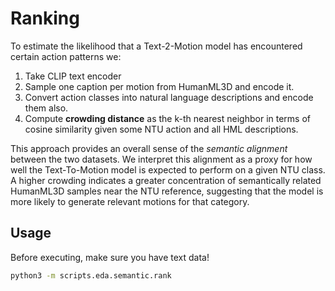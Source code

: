 # Ranking

To estimate the likelihood that a Text-2-Motion model has encountered certain action patterns we:
1. Take CLIP text encoder
2. Sample one caption per motion from HumanML3D and encode it.
3. Convert action classes into natural language descriptions and encode them also.
4. Compute **crowding distance** as the k-th nearest neighbor in terms of cosine similarity given some NTU action and all HML descriptions.

This approach provides an overall sense of the *semantic alignment* between the two datasets. We interpret this alignment as a proxy for how well the Text-To-Motion model is expected to perform on a given NTU class. A higher crowding indicates a greater concentration of semantically related HumanML3D samples near the NTU reference, suggesting that the model is more likely to generate relevant motions for that category.

## Usage

Before executing, make sure you have text data!
```bash
python3 -m scripts.eda.semantic.rank
```
